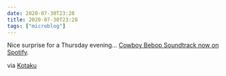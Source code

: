 ```yaml
---
date: 2020-07-30T23:28
title: 2020-07-30T23:28
tags: ["microblog"]
---
```


Nice surprise for a Thursday evening... [Cowboy Bebop Soundtrack now on Spotify](https://open.spotify.com/album/1XoE7ZirQ3gjxq8HIzTJU9?si=LTSHiO4iRUiy2c1-lc-UIw).

via [Kotaku](https://kotaku.com/the-cowboy-bebop-soundtracks-just-hit-spotify-so-excuse-1844563638?utm_campaign=Kotaku&utm_content=1596146488&utm_medium=SocialMarketing&utm_source=twitter)

